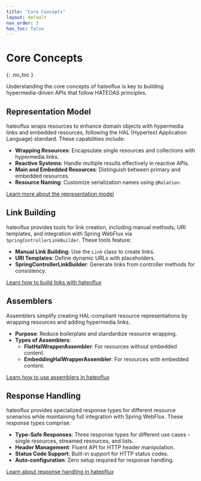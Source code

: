 ```yaml
---
title: "Core Concepts"
layout: default
nav_order: 3
has_toc: false
---
```


# Core Concepts
{: .no_toc }

Understanding the core concepts of hateoflux is key to building hypermedia-driven APIs that follow HATEOAS principles.

## Representation Model
hateoflux wraps resources to enhance domain objects with hypermedia links and embedded resources, following the HAL (Hypertext Application Language) standard. These capabilities include:

* **Wrapping Resources**: Encapsulate single resources and collections with hypermedia links.
* **Reactive Systems**: Handle multiple results effectively in reactive APIs.
* **Main and Embedded Resources**: Distinguish between primary and embedded resources.
* **Resource Naming**: Customize serialization names using `@Relation`.

[Learn more about the representation model](./representation-model.html)

## Link Building
hateoflux provides tools for link creation, including manual methods, URI templates, and integration with Spring WebFlux via `SpringControllerLinkBuilder`. These tools feature:

* **Manual Link Building**: Use the `Link` class to create links.
* **URI Templates**: Define dynamic URLs with placeholders.
* **SpringControllerLinkBuilder**: Generate links from controller methods for consistency.

[Learn how to build links with hateoflux](./linkbuilding.html)

## Assemblers
Assemblers simplify creating HAL-compliant resource representations by wrapping resources and adding hypermedia links.

* **Purpose**: Reduce boilerplate and standardize resource wrapping.
* **Types of Assemblers**:
  * **FlatHalWrapperAssembler**: For resources without embedded content.
  * **EmbeddingHalWrapperAssembler**: For resources with embedded content.

[Learn how to use assemblers in hateoflux](./assemblers.html)

## Response Handling
hateoflux provides specialized response types for different resource scenarios while maintaining full integration with Spring WebFlux. These response types comprise:

* **Type-Safe Responses**: Three response types for different use cases - single resources, streamed resources, and lists.
* **Header Management**: Fluent API for HTTP header manipulation.
* **Status Code Support**: Built-in support for HTTP status codes.
* **Auto-configuration**: Zero setup required for response handling.

[Learn about response handling in hateoflux](./response-handling.html)
